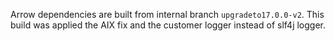 Arrow dependencies are built from internal branch `upgradeto17.0.0-v2`. This build was applied the AIX fix and the customer logger instead of slf4j logger.

